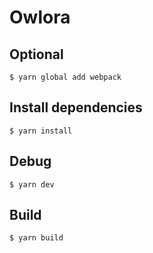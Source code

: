 # Owlora


## Optional

```
$ yarn global add webpack
```

## Install dependencies

```
$ yarn install
```

## Debug

```
$ yarn dev
```

## Build

```
$ yarn build
```
